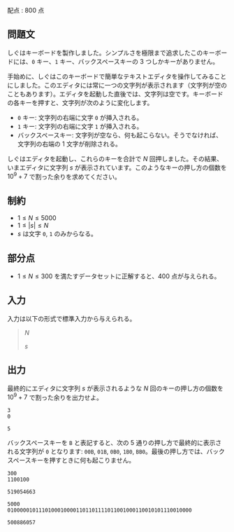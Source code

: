 配点 : $800$ 点

## 問題文

しぐはキーボードを製作しました。シンプルさを極限まで追求したこのキーボードには、`0` キー、`1` キー、バックスペースキーの $3$ つしかキーがありません。

手始めに、しぐはこのキーボードで簡単なテキストエディタを操作してみることにしました。このエディタには常に一つの文字列が表示されます（文字列が空のこともあります）。エディタを起動した直後では、文字列は空です。キーボードの各キーを押すと、文字列が次のように変化します。

- `0` キー: 文字列の右端に文字 `0` が挿入される。
- `1` キー: 文字列の右端に文字 `1` が挿入される。
- バックスペースキー: 文字列が空なら、何も起こらない。そうでなければ、文字列の右端の $1$ 文字が削除される。

しぐはエディタを起動し、これらのキーを合計で $N$ 回押しました。その結果、いまエディタに文字列 $s$ が表示されています。このようなキーの押し方の個数を $10^9 + 7$ で割った余りを求めてください。

## 制約

- $1 \leq N \leq 5000$
- $1 \leq |s| \leq N$
- $s$ は文字 `0`, `1` のみからなる。

## 部分点

- $1 \leq N \leq 300$ を満たすデータセットに正解すると、$400$ 点が与えられる。

## 入力

入力は以下の形式で標準入力から与えられる。

> $N$
> 
> $s$

## 出力

最終的にエディタに文字列 $s$ が表示されるような $N$ 回のキーの押し方の個数を $10^9+7$ で割った余りを出力せよ。

```input1
3
0
```

```output1
5
```

バックスペースキーを `B` と表記すると、次の $5$ 通りの押し方で最終的に表示される文字列が `0` となります: `00B`, `01B`, `0B0`, `1B0`, `BB0`。最後の押し方では、バックスペースキーを押すときに何も起こりません。

```input2
300
1100100
```

```output2
519054663
```

```input3
5000
01000001011101000100001101101111011001000110010101110010000
```

```output3
500886057
```